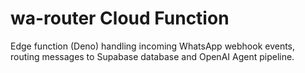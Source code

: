 # wa-router Cloud Function

Edge function (Deno) handling incoming WhatsApp webhook events,
routing messages to Supabase database and OpenAI Agent pipeline.
